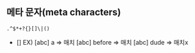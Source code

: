 ## 메타 문자(meta characters)

```
.^$*+?{}[]\|()
```

* []
EX) [abc] a => 매치  [abc] before => 매치  [abc] dude => 매치x
